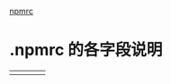 [npmrc](https://pnpm.io/zh/npmrc)

# .npmrc 的各字段说明

|     |     |     |     |
| --- | --- | --- | --- |
|     |     |     |     |
